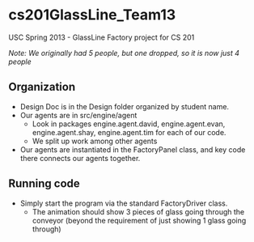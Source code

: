 cs201GlassLine_Team13
=====================

USC Spring 2013 - GlassLine Factory project for CS 201

*Note: We originally had 5 people, but one dropped, so it is now just 4 people*

## Organization
- Design Doc is in the Design folder organized by student name.
- Our agents are in src/engine/agent
	- Look in packages engine.agent.david, engine.agent.evan, engine.agent.shay, engine.agent.tim for each of our code.
	- We split up work among other agents
- Our agents are instantiated in the FactoryPanel class, and key code there connects our agents together.

## Running code
- Simply start the program via the standard FactoryDriver class. 
	- The animation should show 3 pieces of glass going through the conveyor (beyond the requirement of just showing 1 glass going through)

